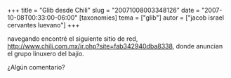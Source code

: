 +++
title = "Glib desde Chili"
slug = "20071008003348126"
date = "2007-10-08T00:33:00-06:00"
[taxonomies]
tema = ["glib"]
autor = ["jacob israel cervantes luevano"]
+++

navegando encontré el siguiente sitio de red,
<a href="http://www.chili.com.mx/ir.php?site=fab342940dba8338">http://www.chili.com.mx/ir.php?site=fab342940dba8338</a>,
donde anuncian el grupo linuxero del bajío.

¿Algún comentario?

